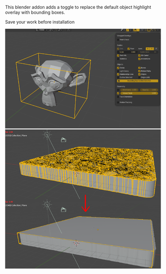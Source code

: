 This blender addon adds a toggle to replace the default object highlight overlay with bounding boxes.

Save your work before installation

![Screenshot](/Screenshot.png?raw=true)
![Screenshot](/Screenshot2.png?raw=true)
